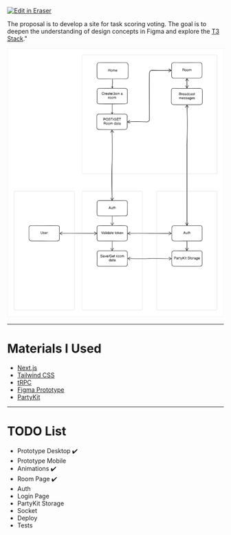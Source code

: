 <p><a target="_blank" href="https://app.eraser.io/workspace/1LJGabM9KdfgxxJTgN86" id="edit-in-eraser-github-link"><img alt="Edit in Eraser" src="https://firebasestorage.googleapis.com/v0/b/second-petal-295822.appspot.com/o/images%2Fgithub%2FOpen%20in%20Eraser.svg?alt=media&amp;token=968381c8-a7e7-472a-8ed6-4a6626da5501"></a></p>

The proposal is to develop a site for task scoring voting. The goal is to deepen the understanding of design concepts in Figma and explore the [﻿T3 Stack](https://create.t3.gg/)."



![Figure 1](/.eraser/1LJGabM9KdfgxxJTgN86___jEhIatNqRDUQU829H2I2e2Tb30C2___---figure---6dWZa4Q2WTtRafb4XWTSa---figure---H7QGhHe2hcf9vCD0ZQGKJA.png "Figure 1")

---

# Materials I Used
- [﻿Next.js](https://nextjs.org/) 
- [﻿Tailwind CSS](https://tailwindcss.com/) 
- [﻿tRPC](https://trpc.io/) 
- [﻿Figma Prototype](https://www.figma.com/design/XAjCxXLIids6H88OgreDwG/Scrum-Machine?node-id=0-1&node-type=canvas&t=GoQmLH1qg6ziZAUP-0) 
- [﻿PartyKit](https://docs.partykit.io/) 


---

# TODO List
- Prototype Desktop ✔️
- Prototype Mobile
- Animations ✔️
- Room Page ✔️
- Auth
- Login Page
- PartyKit Storage
- Socket
- Deploy
- Tests








<!--- Eraser file: https://app.eraser.io/workspace/1LJGabM9KdfgxxJTgN86 --->